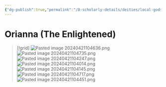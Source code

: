 ```yaml
---
{"dg-publish":true,"permalink":"/8-scholarly-details/deities/local-gods/orianna/","noteIcon":""}
---
```


# Orianna (The Enlightened)

>[!grid]
>![Pasted image 20240421104636.png](/img/user/x.%20Assets/Attachments/Pasted%20image%2020240421104636.png)
>![Pasted image 20240421104735.png](/img/user/x.%20Assets/Attachments/Pasted%20image%2020240421104735.png)
>![Pasted image 20240421104247.png](/img/user/x.%20Assets/Attachments/Pasted%20image%2020240421104247.png)
>![Pasted image 20240421104014.png](/img/user/x.%20Assets/Attachments/Pasted%20image%2020240421104014.png)
>![Pasted image 20240421104145.png](/img/user/x.%20Assets/Attachments/Pasted%20image%2020240421104145.png)
>![Pasted image 20240421104717.png](/img/user/x.%20Assets/Attachments/Pasted%20image%2020240421104717.png)
>![Pasted image 20240421104451.png](/img/user/x.%20Assets/Attachments/Pasted%20image%2020240421104451.png)


